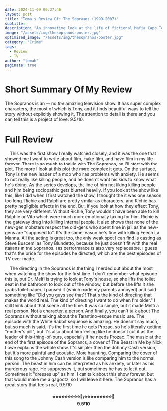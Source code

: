 ```yaml
---
date: 2024-11-09 00:27:46
layout: post
title: "Toma's Review Of: The Sopranos (1999–2007)"
subtitle:
description: "An innovative look at the life of fictional Mafia Capo Tony Soprano, this serial is presented largely first person, but additional perspective is conveyed by the intimate conversations Tony has with his psychotherapist. We see Tony at work, at home, and in therapy. Moments of black comedy intersperse this aggressive, adult drama, with adult language, and extreme violence."
image: "/assets/img/thesopranos-poster.jpg"
optimized_image: "/assets/img/thesopranos-poster.jpg"
category: "Crime"
tags:
  - Review
  - TV
author: "tomab"
paginate: true
---
```


# Short Summary Of My Review

The Sopranos is an -- no *the* amazing television show. It has super complex characters, the most of which is Tony, and it finds beautiful ways to tell the story without explicitly showing it. The attention to detail is there and you can tell this is a project of love. 9.5/10.

# Full Review

&nbsp;&nbsp;&nbsp;&nbsp;This was the first show I really watched closely, and it was the one that showed me I want to write about film, make film, and have film in my life forever. There is so much to tackle with The Sopranos, so I'll start with the plot. The more I look at this plot the more complex it gets. On the surface, Tony is the new leader of a mob who has problems with anxiety. He seems to not really like killing people, and he doesn't want his kids to know what he's doing. As the series develops, the line of him not liking killing people and him being sociopathic gets blurred heavily. If you look at the show like this, like I did when I first watched the show, I thought the it was one season too long. Richie and Ralph are pretty similar as characters, and Richie has pretty negligible effects in the end. But, if you look at how they effect Tony, they are very different. Without Richie, Tony wouldn't have been able to kill Ralphie or Vito which were much more emotionally taxing for him. Richie is the gateway drug into killing internal people. It also shows that none of the new-gen mobsters respect the old-gens who spent time in jail as the new-gens are \"supposed to\". It's the same reason he's fine with killing Feech La Manna. All the acting is great too, the only weak spot I can find is casting as Steve Buscemi as Tony Blundetto, because he just doesn't fit with the real Italians in the Sopranos. His performance is also very replaceable. I guess that's the price for the episodes he directed, which are the best episodes of TV ever made.  

&nbsp;&nbsp;&nbsp;&nbsp;The directing in the Sopranos is the thing I nerded out about the most when watching the show for the first time. I don't remember what episode this is, but Dr. Melfi is trying to look at Tony's house, so she lifts the toilet seat in the bathroom to look out of the window, but before she lifts it she grabs toilet paper. I paused it (which made my parents annoyed) and said something like "Did you guys see that?! That's the kind of directing that makes the world real. The kind of directing I want to do when I'm older." I still think about that scene all the time. It was so simple, but it made Melfi a real person. Not a character, a person. And finally, you can't talk about The Sopranos without talking about the Tarantino-esque music use. The episode with the White Rabbit sequence is amazing. He doesn't say much, but so much is said. It's the first time he gets Prozac, so he's literally getting "mother's pill", but it's also about him feeling like he doesn't cut it as the leader of this-thing-of-ours, especially if he needs Prozac. The music at the end of the first episode of the Sopranos, a cover of The Beast In Me by Nick Lowe explains the whole show. It's simpler then the Johnny Cash version, but it's more painful and acoustic. More haunting. Comparing the cover of this song to the Johnny Cash version is like comparing him to the normal person. The beast in him can be interpreted as his anxiety, or later as his murderous rage. He suppresses it, but sometimes he has to let it out. Sometimes it "dresses up" as him. I can talk about this show forever, but that would make me a gagootz, so I will leave it here. The Sopranos has a great story that feels real, 9.5/10

<h4 style="text-align:center;"> ⭐⭐⭐⭐⭐⭐⭐⭐⭐💫/⭐⭐⭐⭐⭐⭐⭐⭐⭐🌟<br>9.5/10</h4>
